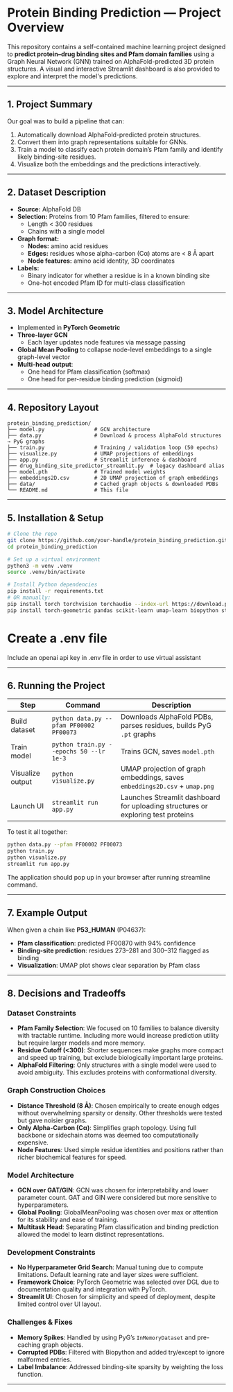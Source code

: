 # Protein Binding Prediction — Project Overview

This repository contains a self-contained machine learning project designed to **predict protein–drug binding sites and Pfam domain families** using a Graph Neural Network (GNN) trained on AlphaFold-predicted 3D protein structures. A visual and interactive Streamlit dashboard is also provided to explore and interpret the model's predictions.

---

## 1. Project Summary

Our goal was to build a pipeline that can:

1. Automatically download AlphaFold-predicted protein structures.
2. Convert them into graph representations suitable for GNNs.
3. Train a model to classify each protein domain’s Pfam family and identify likely binding-site residues.
4. Visualize both the embeddings and the predictions interactively.

---

## 2. Dataset Description

- **Source:** AlphaFold DB
- **Selection:** Proteins from 10 Pfam families, filtered to ensure:
  - Length < 300 residues
  - Chains with a single model
- **Graph format:**
  - **Nodes:** amino acid residues
  - **Edges:** residues whose alpha-carbon (Cα) atoms are < 8 Å apart
  - **Node features:** amino acid identity, 3D coordinates
- **Labels:**
  - Binary indicator for whether a residue is in a known binding site
  - One-hot encoded Pfam ID for multi-class classification

---

## 3. Model Architecture

- Implemented in **PyTorch Geometric**
- **Three-layer GCN**
  - Each layer updates node features via message passing
- **Global Mean Pooling** to collapse node-level embeddings to a single graph-level vector
- **Multi-head output**:
  - One head for Pfam classification (softmax)
  - One head for per-residue binding prediction (sigmoid)

---

## 4. Repository Layout

```
protein_binding_prediction/
├── model.py                # GCN architecture
├── data.py                 # Download & process AlphaFold structures → PyG graphs
├── train.py                # Training / validation loop (50 epochs)
├── visualize.py            # UMAP projections of embeddings
├── app.py                  # Streamlit inference & dashboard
├── drug_binding_site_predictor_streamlit.py  # legacy dashboard alias
├── model.pth               # Trained model weights
├── embeddings2D.csv        # 2D UMAP projection of graph embeddings
├── data/                   # Cached graph objects & downloaded PDBs
└── README.md               # This file
```

---

## 5. Installation & Setup

```bash
# Clone the repo
git clone https://github.com/your-handle/protein_binding_prediction.git
cd protein_binding_prediction

# Set up a virtual environment
python3 -m venv .venv
source .venv/bin/activate

# Install Python dependencies
pip install -r requirements.txt
# OR manually:
pip install torch torchvision torchaudio --index-url https://download.pytorch.org/whl/cu118
pip install torch-geometric pandas scikit-learn umap-learn biopython streamlit matplotlib tqdm
```

# Create a .env file
Include an openai api key in .env file in order to use virtual assistant


---

## 6. Running the Project

| Step             | Command                                 | Description                                                                      |
| ---------------- | --------------------------------------- | -------------------------------------------------------------------------------- |
| Build dataset    | `python data.py --pfam PF00002 PF00073` | Downloads AlphaFold PDBs, parses residues, builds PyG `.pt` graphs               |
| Train model      | `python train.py --epochs 50 --lr 1e-3` | Trains GCN, saves `model.pth`                                                    |
| Visualize output | `python visualize.py`                   | UMAP projection of graph embeddings, saves `embeddings2D.csv` + `umap.png`       |
| Launch UI        | `streamlit run app.py`                  | Launches Streamlit dashboard for uploading structures or exploring test proteins |

To test it all together:

```bash
python data.py --pfam PF00002 PF00073
python train.py
python visualize.py
streamlit run app.py
```

The application should pop up in your browser after running streamline command.

---

## 7. Example Output

When given a chain like **P53\_HUMAN** (P04637):

- **Pfam classification**: predicted PF00870 with 94% confidence
- **Binding-site prediction**: residues 273–281 and 300–312 flagged as binding
- **Visualization**: UMAP plot shows clear separation by Pfam class

---

## 8. Decisions and Tradeoffs

### Dataset Constraints

- **Pfam Family Selection**: We focused on 10 families to balance diversity with tractable runtime. Including more would increase prediction utility but require larger models and more memory.
- **Residue Cutoff (<300)**: Shorter sequences make graphs more compact and speed up training, but exclude biologically important large proteins.
- **AlphaFold Filtering**: Only structures with a single model were used to avoid ambiguity. This excludes proteins with conformational diversity.

### Graph Construction Choices

- **Distance Threshold (8 Å)**: Chosen empirically to create enough edges without overwhelming sparsity or density. Other thresholds were tested but gave noisier graphs.
- **Only Alpha-Carbon (Cα)**: Simplifies graph topology. Using full backbone or sidechain atoms was deemed too computationally expensive.
- **Node Features**: Used simple residue identities and positions rather than richer biochemical features for speed.

### Model Architecture

- **GCN over GAT/GIN**: GCN was chosen for interpretability and lower parameter count. GAT and GIN were considered but more sensitive to hyperparameters.
- **Global Pooling**: GlobalMeanPooling was chosen over max or attention for its stability and ease of training.
- **Multitask Head**: Separating Pfam classification and binding prediction allowed the model to learn distinct representations.

### Development Constraints

- **No Hyperparameter Grid Search**: Manual tuning due to compute limitations. Default learning rate and layer sizes were sufficient.
- **Framework Choice**: PyTorch Geometric was selected over DGL due to documentation quality and integration with PyTorch.
- **Streamlit UI**: Chosen for simplicity and speed of deployment, despite limited control over UI layout.

### Challenges & Fixes

- **Memory Spikes**: Handled by using PyG’s `InMemoryDataset` and pre-caching graph objects.
- **Corrupted PDBs**: Filtered with Biopython and added try/except to ignore malformed entries.
- **Label Imbalance**: Addressed binding-site sparsity by weighting the loss function.

---


